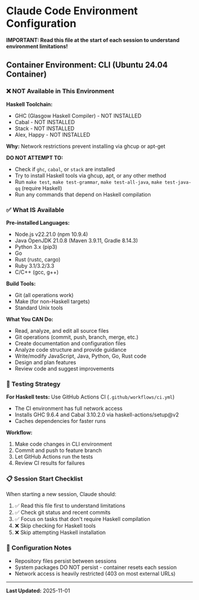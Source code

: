 # Claude Code Environment Configuration

**IMPORTANT: Read this file at the start of each session to understand environment limitations!**

## Container Environment: CLI (Ubuntu 24.04 Container)

### ❌ NOT Available in This Environment

**Haskell Toolchain:**
- GHC (Glasgow Haskell Compiler) - NOT INSTALLED
- Cabal - NOT INSTALLED
- Stack - NOT INSTALLED
- Alex, Happy - NOT INSTALLED

**Why:** Network restrictions prevent installing via ghcup or apt-get

**DO NOT ATTEMPT TO:**
- Check if `ghc`, `cabal`, or `stack` are installed
- Try to install Haskell tools via ghcup, apt, or any other method
- Run `make test`, `make test-grammar`, `make test-all-java`, `make test-java-qq` (require Haskell)
- Run any commands that depend on Haskell compilation

### ✅ What IS Available

**Pre-installed Languages:**
- Node.js v22.21.0 (npm 10.9.4)
- Java OpenJDK 21.0.8 (Maven 3.9.11, Gradle 8.14.3)
- Python 3.x (pip3)
- Go
- Rust (rustc, cargo)
- Ruby 3.1/3.2/3.3
- C/C++ (gcc, g++)

**Build Tools:**
- Git (all operations work)
- Make (for non-Haskell targets)
- Standard Unix tools

**What You CAN Do:**
- Read, analyze, and edit all source files
- Git operations (commit, push, branch, merge, etc.)
- Create documentation and configuration files
- Analyze code structure and provide guidance
- Write/modify JavaScript, Java, Python, Go, Rust code
- Design and plan features
- Review code and suggest improvements

### 🧪 Testing Strategy

**For Haskell tests:** Use GitHub Actions CI (`.github/workflows/ci.yml`)
- The CI environment has full network access
- Installs GHC 9.6.4 and Cabal 3.10.2.0 via haskell-actions/setup@v2
- Caches dependencies for faster runs

**Workflow:**
1. Make code changes in CLI environment
2. Commit and push to feature branch
3. Let GitHub Actions run the tests
4. Review CI results for failures

### 📋 Session Start Checklist

When starting a new session, Claude should:
1. ✅ Read this file first to understand limitations
2. ✅ Check git status and recent commits
3. ✅ Focus on tasks that don't require Haskell compilation
4. ❌ Skip checking for Haskell tools
5. ❌ Skip attempting Haskell installation

### 🔧 Configuration Notes

- Repository files persist between sessions
- System packages DO NOT persist - container resets each session
- Network access is heavily restricted (403 on most external URLs)

---

**Last Updated:** 2025-11-01

